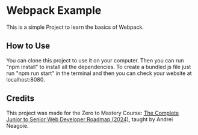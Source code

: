 # Webpack Example

This is a simple Project to learn the basics of Webpack.

## How to Use

You can clone this project to use it on your computer. Then you can run "npm install" to install all the dependencies. To create a bundled js file just run "npm run start" in the terminal and then you can check your website at localhost:8080.

## Credits

This project was made for the Zero to Mastery Course: [The Complete Junior to Senior Web Developer Roadmap (2024)](https://zerotomastery.io/courses/junior-to-senior-web-developer-roadmap/), taught by Andrei Neagoie.

